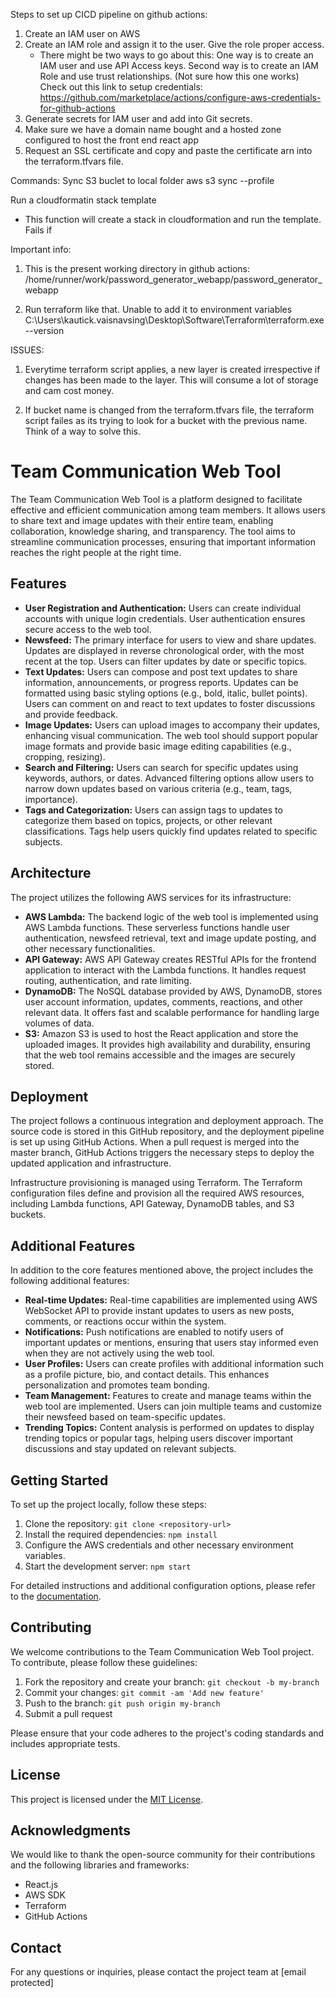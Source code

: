 Steps to set up CICD pipeline on github actions:

1. Create an IAM user on AWS
2. Create an IAM role and assign it to the user. Give the role proper access.
     - There might be two ways to go about this: One way is to create an IAM user and use API Access keys.
       Second way is to create an IAM Role and use trust relationships. (Not sure how this one works)
       Check out this link to setup credentials: https://github.com/marketplace/actions/configure-aws-credentials-for-github-actions
3. Generate secrets for IAM user and add into Git secrets.
4. Make sure we have a domain name bought and a hosted zone configured to host the front end react app
5. Request an SSL certificate and copy and paste the certificate arn into the terraform.tfvars file.




Commands:
Sync S3 buclet to local folder
    aws s3 sync --profile <profile name> <local url>  <bucket uri>

Run a cloudformatin stack template
 - This function will create a stack in cloudformation and run the template. Fails if 





Important info:

1. This is the present working directory in github actions:
    /home/runner/work/password_generator_webapp/password_generator_webapp

2. Run terraform like that. Unable to add it to environment variables
    C:\Users\kautick.vaisnavsing\Desktop\Software\Terraform\terraform.exe --version



ISSUES:

1. Everytime terraform script applies, a new layer is created irrespective if changes has been made to the layer. This will consume a lot of storage and cam cost money.

2. If bucket name is changed from the terraform.tfvars file, the terraform script failes as its trying to look for a bucket with the previous name. Think of a way to solve this.


# Team Communication Web Tool

The Team Communication Web Tool is a platform designed to facilitate effective and efficient communication among team members. It allows users to share text and image updates with their entire team, enabling collaboration, knowledge sharing, and transparency. The tool aims to streamline communication processes, ensuring that important information reaches the right people at the right time.

## Features

- **User Registration and Authentication:** Users can create individual accounts with unique login credentials. User authentication ensures secure access to the web tool.
- **Newsfeed:** The primary interface for users to view and share updates. Updates are displayed in reverse chronological order, with the most recent at the top. Users can filter updates by date or specific topics.
- **Text Updates:** Users can compose and post text updates to share information, announcements, or progress reports. Updates can be formatted using basic styling options (e.g., bold, italic, bullet points). Users can comment on and react to text updates to foster discussions and provide feedback.
- **Image Updates:** Users can upload images to accompany their updates, enhancing visual communication. The web tool should support popular image formats and provide basic image editing capabilities (e.g., cropping, resizing).
- **Search and Filtering:** Users can search for specific updates using keywords, authors, or dates. Advanced filtering options allow users to narrow down updates based on various criteria (e.g., team, tags, importance).
- **Tags and Categorization:** Users can assign tags to updates to categorize them based on topics, projects, or other relevant classifications. Tags help users quickly find updates related to specific subjects.

## Architecture

The project utilizes the following AWS services for its infrastructure:

- **AWS Lambda:** The backend logic of the web tool is implemented using AWS Lambda functions. These serverless functions handle user authentication, newsfeed retrieval, text and image update posting, and other necessary functionalities.
- **API Gateway:** AWS API Gateway creates RESTful APIs for the frontend application to interact with the Lambda functions. It handles request routing, authentication, and rate limiting.
- **DynamoDB:** The NoSQL database provided by AWS, DynamoDB, stores user account information, updates, comments, reactions, and other relevant data. It offers fast and scalable performance for handling large volumes of data.
- **S3:** Amazon S3 is used to host the React application and store the uploaded images. It provides high availability and durability, ensuring that the web tool remains accessible and the images are securely stored.

## Deployment

The project follows a continuous integration and deployment approach. The source code is stored in this GitHub repository, and the deployment pipeline is set up using GitHub Actions. When a pull request is merged into the master branch, GitHub Actions triggers the necessary steps to deploy the updated application and infrastructure.

Infrastructure provisioning is managed using Terraform. The Terraform configuration files define and provision all the required AWS resources, including Lambda functions, API Gateway, DynamoDB tables, and S3 buckets.

## Additional Features

In addition to the core features mentioned above, the project includes the following additional features:

- **Real-time Updates:** Real-time capabilities are implemented using AWS WebSocket API to provide instant updates to users as new posts, comments, or reactions occur within the system.
- **Notifications:** Push notifications are enabled to notify users of important updates or mentions, ensuring that users stay informed even when they are not actively using the web tool.
- **User Profiles:** Users can create profiles with additional information such as a profile picture, bio, and contact details. This enhances personalization and promotes team bonding.
- **Team Management:** Features to create and manage teams within the web tool are implemented. Users can join multiple teams and customize their newsfeed based on team-specific updates.
- **Trending Topics:** Content analysis is performed on updates to display trending topics or popular tags, helping users discover important discussions and stay updated on relevant subjects.

## Getting Started

To set up the project locally, follow these steps:

1. Clone the repository: `git clone <repository-url>`
2. Install the required dependencies: `npm install`
3. Configure the AWS credentials and other necessary environment variables.
4. Start the development server: `npm start`

For detailed instructions and additional configuration options, please refer to the [documentation](docs/).

## Contributing

We welcome contributions to the Team Communication Web Tool project. To contribute, please follow these guidelines:

1. Fork the repository and create your branch: `git checkout -b my-branch`
2. Commit your changes: `git commit -am 'Add new feature'`
3. Push to the branch: `git push origin my-branch`
4. Submit a pull request

Please ensure that your code adheres to the project's coding standards and includes appropriate tests.

## License

This project is licensed under the [MIT License](LICENSE).

## Acknowledgments

We would like to thank the open-source community for their contributions and the following libraries and frameworks:

- React.js
- AWS SDK
- Terraform
- GitHub Actions

## Contact

For any questions or inquiries, please contact the project team at [email protected]
